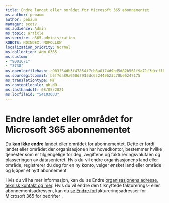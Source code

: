 ```yaml
---
title: Endre landet eller området for Microsoft 365 abonnementet
ms.author: pebaum
author: pebaum
manager: scotv
ms.audience: Admin
ms.topic: article
ms.service: o365-administration
ROBOTS: NOINDEX, NOFOLLOW
localization_priority: Normal
ms.collection: Adm_O365
ms.custom:
- "9001671"
- "3738"
ms.openlocfilehash: c903f34db5f47854f7cb6a0174d9bd5d82b561f9a71f3dccf18c9147698824b4
ms.sourcegitcommit: b5f7da89a650d2915dc652449623c78be6247175
ms.translationtype: MT
ms.contentlocale: nb-NO
ms.lasthandoff: 08/05/2021
ms.locfileid: "54103633"
---
```

# <a name="change-the-country-or-region-for-your-microsoft-365-subscription"></a>Endre landet eller området for Microsoft 365 abonnementet

Du **kan ikke endre** landet eller området for abonnementet. Dette er fordi landet eller området der organisasjonen har hovedkontor, bestemmer hvilke tjenester som er tilgjengelige for deg, avgiftene og faktureringsvalutaen og plasseringen av datasenteret. Hvis du vil endre organisasjonens land eller område, registrerer du deg for en ny konto, velger ønsket land eller område og kjøper et nytt abonnement.

Hvis du vil ha mer informasjon, kan du se Endre [organisasjonens adresse, teknisk kontakt og mer](https://docs.microsoft.com/microsoft-365/admin/manage/change-address-contact-and-more?view=o365-worldwide). Hvis du vil endre den tilknyttede fakturerings- eller abonnementsadressen, kan du [se Endre for](https://docs.microsoft.com/microsoft-365/commerce/billing-and-payments/change-your-billing-addresses?view=o365-worldwide)faktureringsadresser for Microsoft 365 for bedrifter . 
